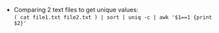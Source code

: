 * Comparing 2 text files to get unique values:  
`( cat file1.txt file2.txt ) | sort | uniq -c | awk '$1==1 {print $2}'`
